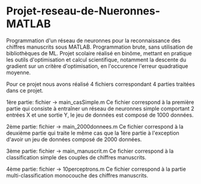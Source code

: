 # Projet-reseau-de-Nueronnes-MATLAB
Programmation d'un réseau de neuronnes pour la reconnaissance des chiffres manuscrits sous MATLAB. Programmation brute, sans utilisation de bibliothèques de ML.
Projet scolaire réalisé en binôme, mettant en pratique les outils d'optimisation et calcul scientifique, notamment la descente du gradient sur un critère d'optimisation, en l'occurence l'erreur quadratique moyenne.

Pour ce projet nous avons réalisé 4 fichiers correspondant 4 parties traitées dans ce projet.

1ère partie: fichier -> main_casSimple.m
		Ce fichier correspond à la première partie qui consiste à entraîner un réseau de neuronnes
		simple comportant 2 entrées X et une sortie Y, le jeu de données est composé de 1000 données.

2ème partie: fichier -> main_2000donnees.m
		Ce fichier correspond à la deuxième partie qui traite le même cas que la 1ère partie à l'exception
		d'avoir un jeu de données composé de 2000 données.

3ème partie: fichier -> main_manuscrit.m
		Ce fichier correspond à la classification simple des couples de chiffres manuscrits.

4ème partie: fichier -> 10perceptrons.m
		Ce fichier correspond à la partie multi-classification monocouche des chiffres manuscrits.
